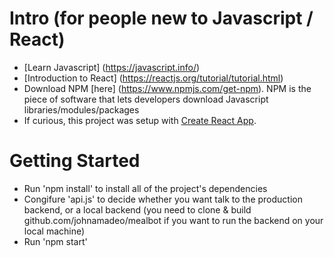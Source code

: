 # Intro (for people new to Javascript / React)
- [Learn Javascript] (https://javascript.info/)
- [Introduction to React] (https://reactjs.org/tutorial/tutorial.html)
- Download NPM [here] (https://www.npmjs.com/get-npm). NPM is the piece of software that lets developers download Javascript libraries/modules/packages 
- If curious, this project was setup with [Create React App](https://github.com/facebook/create-react-app).

# Getting Started
- Run 'npm install' to install all of the project's dependencies
- Congifure 'api.js' to decide whether you want talk to the production backend, or a local backend (you need to clone & build github.com/johnamadeo/mealbot if you want to run the backend on your local machine)
- Run 'npm start'
